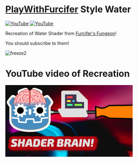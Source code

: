 # [PlayWithFurcifer](https://www.youtube.com/c/PlayWithFurcifer/) Style Water

[![YouTube](https://img.shields.io/badge/PlayWithFurcifer-%23FF0000.svg?style=for-the-badge&logo=YouTube&logoColor=white)](https://www.youtube.com/c/PlayWithFurcifer) [![YouTube](https://img.shields.io/badge/NekotoArts-%23FF0000.svg?style=for-the-badge&logo=YouTube&logoColor=white)](https://www.youtube.com/c/NekotoArts)

Recreation of Water Shader from [Furcifer's Fungeon](https://store.steampowered.com/app/1700930/Furcifers_Fungeon/)!

You should subscribe to them!

<img width="400" alt="freeze2" src="https://user-images.githubusercontent.com/81257780/168025512-9ea5fbb3-e17c-43df-be41-7061081440c9.png">

# YouTube video of Recreation

[<img width="400" alt="freeze2" src="https://github.com/nekotogd/PlayWithFurcifer_Style_Water/blob/main/thumbnai_draft2.jpg">](https://www.youtube.com/watch?v=X7t3arcWNdc)
